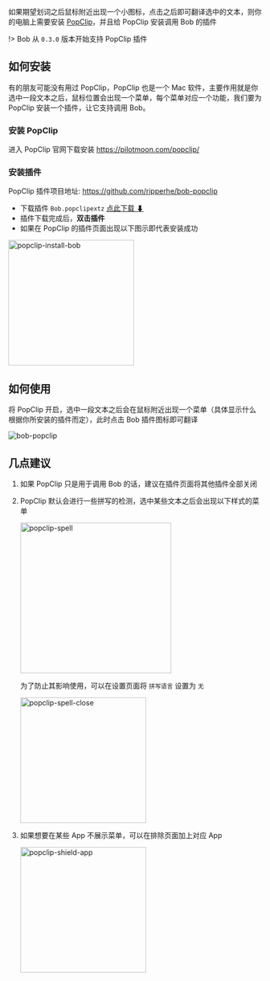 如果期望划词之后鼠标附近出现一个小图标，点击之后即可翻译选中的文本，则你的电脑上需要安装 [PopClip](https://pilotmoon.com/popclip/)，并且给 PopClip 安装调用 Bob 的插件

!> Bob 从 `0.3.0` 版本开始支持 PopClip 插件

## 如何安装

有的朋友可能没有用过 PopClip，PopClip 也是一个 Mac 软件，主要作用就是你选中一段文本之后，鼠标位置会出现一个菜单，每个菜单对应一个功能，我们要为 PopClip 安装一个插件，让它支持调用 Bob。

### 安装 PopClip

进入 PopClip 官网下载安装 <https://pilotmoon.com/popclip/>

### 安装插件

PopClip 插件项目地址: <https://github.com/ripperhe/bob-popclip>

* 下载插件 `Bob.popclipextz` [点此下载 ⬇](https://cdn.jsdelivr.net/gh/ripperhe/bob-popclip@master/extension/Bob.popclipextz)
* 插件下载完成后，**双击插件**
* 如果在 PopClip 的插件页面出现以下图示即代表安装成功
	
<img src="https://cdn.jsdelivr.net/gh/ripperhe/oss@master/2020/0202/popclip-install-bob.png" alt="popclip-install-bob" width="250" />

## 如何使用

将 PopClip 开启，选中一段文本之后会在鼠标附近出现一个菜单（具体显示什么根据你所安装的插件而定），此时点击 Bob 插件图标即可翻译

![bob-popclip](https://cdn.jsdelivr.net/gh/ripperhe/oss@master/2020/0117/插件翻译-句子.gif)

## 几点建议

1. 如果 PopClip 只是用于调用 Bob 的话，建议在插件页面将其他插件全部关闭
2. PopClip 默认会进行一些拼写的检测，选中某些文本之后会出现以下样式的菜单

	<img src="https://cdn.jsdelivr.net/gh/ripperhe/oss@master/2020/0202/popclip-spell.png" alt="popclip-spell" width="300" />
	
	为了防止其影响使用，可以在设置页面将 `拼写语言` 设置为 `无`
	
	<img src="https://cdn.jsdelivr.net/gh/ripperhe/oss@master/2020/0202/popclip-spell-close.png" alt="popclip-spell-close" width="250" />

3. 如果想要在某些 App 不展示菜单，可以在排除页面加上对应 App
	
	<img src="https://cdn.jsdelivr.net/gh/ripperhe/oss@master/2020/0202/popclip-shield-app.png" alt="popclip-shield-app" width="250" />
